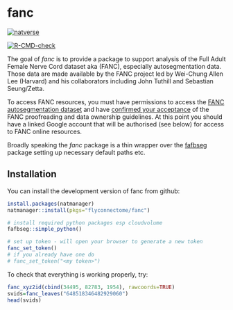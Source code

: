 
# fanc

<!-- badges: start -->
[![natverse](https://img.shields.io/badge/natverse-Part%20of%20the%20natverse-a241b6)](https://natverse.github.io)
<!-- [![Docs](https://img.shields.io/badge/docs-100%25-brightgreen.svg)](https://flyconnectome.github.io/fanc/reference/) -->
[![R-CMD-check](https://github.com/flyconnectome/fanc/workflows/R-CMD-check/badge.svg)](https://github.com/flyconnectome/fanc/actions)
<!-- badges: end -->

The goal of *fanc* is to provide a package to support analysis of the Full Adult
Female Nerve Cord dataset aka (FANC), especially autosegmentation data. Those 
data are made available by the FANC project led by Wei-Chung Allen Lee (Harvard) and his collaborators including John Tuthill and Sebastian Seung/Zetta. 

To access FANC resources, you must have permissions to access the [FANC
autosegmentation
dataset](https://fanc-reconstruction.slack.com/archives/C01RZP5JH9C/p1616522511001900)
and have [confirmed your
acceptance](https://fanc-reconstruction.slack.com/archives/C01RZP5JH9C/p1617404290005300)
of the FANC proofreading and data ownership guidelines. At this point you should
have a linked Google account that will be authorised (see below) for access to
FANC online resources.

Broadly speaking the *fanc* package is a thin wrapper over the 
[fafbseg](https://github.com/natverse/fafbseg) package setting up necessary 
default paths etc.

## Installation

You can install the development version of fanc from github:

```r
install.packages(natmanager)
natmanager::install(pkgs="flyconnectome/fanc")

# install required python packages esp cloudvolume
fafbseg::simple_python()

# set up token - will open your browser to generate a new token
fanc_set_token()
# if you already have one do 
# fanc_set_token("<my token>")
```

To check that everything is working properly, try:

```r
fanc_xyz2id(cbind(34495, 82783, 1954), rawcoords=TRUE)
svids=fanc_leaves("648518346482929060")
head(svids)
```
